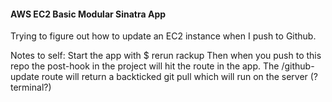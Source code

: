 #### AWS EC2 Basic Modular Sinatra App
Trying to figure out how to update an EC2 instance when I push to Github.

Notes to self:
Start the app with $ rerun rackup
Then when you push to this repo the post-hook in the project will hit the route in the app.
The /github-update route will return a backticked git pull which will run on the server (? terminal?)